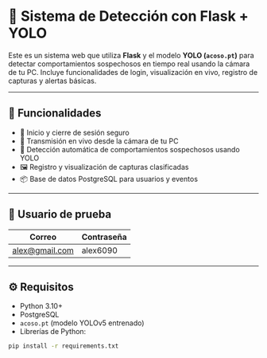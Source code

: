 # 🎥 Sistema de Detección  con Flask + YOLO

Este es un sistema web que utiliza **Flask** y el modelo **YOLO (`acoso.pt`)** para detectar comportamientos sospechosos en tiempo real usando la cámara de tu PC. Incluye funcionalidades de login, visualización en vivo, registro de capturas y alertas básicas.

---

## 🚀 Funcionalidades

- 🔐 Inicio y cierre de sesión seguro
- 🎥 Transmisión en vivo desde la cámara de tu PC
- 🤖 Detección automática de comportamientos sospechosos usando YOLO
- 🖼️ Registro y visualización de capturas clasificadas
- 📦 Base de datos PostgreSQL para usuarios y eventos

---

## 🧪 Usuario de prueba

| Correo               | Contraseña |
|----------------------|------------|
| alex@gmail.com      | alex6090   |

---

## ⚙️ Requisitos

- Python 3.10+
- PostgreSQL
- `acoso.pt` (modelo YOLOv5 entrenado)
- Librerías de Python:

```bash
pip install -r requirements.txt
